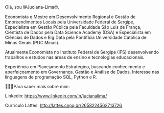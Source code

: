 Olá, sou @Juciana-Lima🤓,


Economista e Mestre em Desenvolvimento Regional e Gestão de Empreendimentos Locais pela Universidade Federal de Sergipe, Especialista em Gestão Pública pela Faculdade São Luís de França, Cientista de Dados pela Data Science Academy (DSA) e Especialista em Ciências de Dados e Big Data pela Pontifícia Universidade Católica de Minas Gerais (PUC Minas).

Atualmente Economista no Instituto Federal de Sergipe (IFS) desenvolvendo trabalhos e estudos nas áreas de ensino e tecnologias educacionais. 

Experiência em Planejamento Estratégico, buscando conhecimento e aperfeiçoamento em Governança, Gestão e Análise de Dados. Interesse nas linguagens de programação SQL, Python e R.

👩🏻‍💻Para saber mais sobre mim:

Linkedin: https://www.linkedin.com/in/jucianalima/


Currículo Lattes: http://lattes.cnpq.br/2658224562713726



